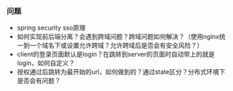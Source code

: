 ### 问题
- spring security sso原理
- 如何实现前后端分离？会遇到跨域问题？跨域问题如何解决？（使用nginx统一到一个域名下或设置允许跨域？允许跨域后是否会有安全风险？）
- client的登录页面默认是login？在跳转到server的页面时自动带上的就是login，如何自定义？
- 授权通过后跳转为最开始的url，如何做到的？通过state区分？分布式环境下是否会有问题？
